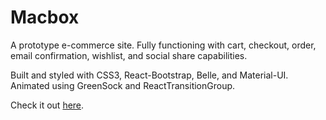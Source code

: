 # Macbox

A prototype e-commerce site. Fully functioning with cart, checkout, order, email confirmation, wishlist, and social share capabilities.

Built and styled with CSS3, React-Bootstrap, Belle, and Material-UI. Animated using GreenSock and ReactTransitionGroup.

Check it out [here](https://macbox.herokuapp.com/home).
